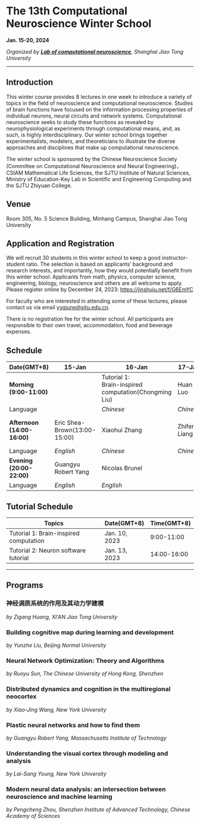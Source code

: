 # The 13th Computational Neuroscience Winter School

**Jan. 15-20, 2024**

*Organized by [**Lab of computational neuroscience**](https://lcns-sjtu.github.io/), Shanghai Jiao Tong University*

---

## Introduction

This winter course provides 8 lectures in one week to introduce a variety of topics in the field of neuroscience and computational neuroscience. Studies of brain functions have focused on the information processing properties of individual neurons, neural circuits and network systems. Computational neuroscience seeks to study these functions as revealed by neurophysiological experiments through computational means, and, as such, is highly interdisciplinary. Our winter school brings together experimentalists, modelers, and theoreticians to illustrate the diverse approaches and disciplines that make up computational neuroscience.

The winter school is sponsored by the Chinese Neuroscience Society (Committee on Computational Neuroscience and Neural Engineering)，CSIAM Mathematical Life Sciences, the SJTU Institute of Natural Sciences, Ministry of Education-Key Lab in Scientific and Engineering Computing and the SJTU Zhiyuan College.

## Venue
Room 305, No. 5 Science Building, Minhang Campus, Shanghai Jiao Tong University


## Application and Registration
We will recruit 30 students in this winter school to keep a good instructor-student ratio. The selection is based on applicants’ background and research interests, and importantly, how they would potentially benefit from this winter school. Applicants from math, physics, computer science, engineering, biology, neuroscience and others are all welcome to apply. Please register online by December 24, 2023: https://jinshuju.net/f/G6EmYC

For faculty who are interested in attending some of these lectures, please contact us via email yyqjune@sjtu.edu.cn.

There is no registration fee for the winter school. All participants are responsible to their own travel, accommodation, food and beverage expenses.



## Schedule

|Date(GMT+8)|15-Jan|16-Jan|17-Jan|18-Jan|19-Jan|
|-|-|-|-|-|-|
|**Morning</br>(9:00-11:00)**||Tutorial 1:</br>Brain-inspired computation(Chongming Liu)|Huan Luo|Xin Jin|Wei Lu|
|Language||*Chinese*|*Chinese*|*Chinese*|*Chinese*|
|**Afternoon</br>(14:00-16:00)**|Eric Shea-Brown(13:00-15:00)|Xiaohui Zhang|Zhifeng Liang|Shangbang Gao|Tutorial 2:</br>Neuronal simulation(Jingyang Ma)|
|Language|*English*|*Chinese*|*Chinese*|*Chinese*|*Chinese*|
|**Evening</br>(20:00-22:00)**|Guangyu Robert Yang|Nicolas Brunel||||
|Language|*English*|*English*||||
## Tutorial Schedule

|Topics|Date(GMT+8)|Time(GMT+8)|
|--|--|--|
|Tutorial 1: Brain-inspired computation| Jan. 10, 2023 | 9:00-11:00 |
|Tutorial 2: Neuron software tutorial| Jan. 13, 2023 | 14:00-16:00 |

---
## Programs

### 神经调质系统的作用及其动力学建模
*by Zigang Huang, XI'AN Jiao Tong University*

### Building cognitive map during learning and development
*by Yunzhe Liu, Beijing Normal University*

### Neural Network Optimization: Theory and Algorithms
*by Ruoyu Sun, The Chinese University of Hong Kong, Shenzhen*

### Distributed dynamics and cognition in the multiregional neocortex
*by Xiao-Jing Wang, New York University*

### Plastic neural networks and how to find them
*by Guangyu Robert Yang, Massachusetts Institute of Technology*

### Understanding the visual cortex through modeling and analysis
*by Lai-Sang Young, New York University*

### Modern neural data analysis: an intersection between neuroscience and machine learning
*by Pengcheng Zhou, Shenzhen Institute of Advanced Technology, Chinese Academy of Sciences*


